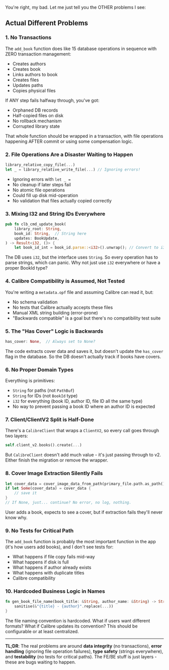 
You're right, my bad. Let me just tell you the OTHER problems I see:

## Actual Different Problems

### 1. **No Transactions**
The `add_book` function does like 15 database operations in sequence with ZERO transaction management:
- Creates authors
- Creates book
- Links authors to book
- Creates files
- Updates paths
- Copies physical files

If ANY step fails halfway through, you've got:
- Orphaned DB records
- Half-copied files on disk
- No rollback mechanism
- Corrupted library state

That whole function should be wrapped in a transaction, with file operations happening AFTER commit or using some compensation logic.

### 2. **File Operations Are a Disaster Waiting to Happen**
```rust
library_relative_copy_file(...)
let _ = library_relative_write_file(...) // Ignoring errors!
```

- Ignoring errors with `let _ =`
- No cleanup if later steps fail
- No atomic file operations
- Could fill up disk mid-operation
- No validation that files actually copied correctly

### 3. **Mixing I32 and String IDs Everywhere**
```rust
pub fn clb_cmd_update_book(
    library_root: String,
    book_id: String,  // String here
    updates: BookUpdate,
) -> Result<i32, ()> {
    let book_id_int = book_id.parse::<i32>().unwrap(); // Convert to i32
```

The DB uses `i32`, but the interface uses `String`. So every operation has to parse strings, which can panic. Why not just use `i32` everywhere or have a proper BookId type?

### 4. **Calibre Compatibility is Assumed, Not Tested**
You're writing a `metadata.opf` file and assuming Calibre can read it, but:
- No schema validation
- No tests that Calibre actually accepts these files
- Manual XML string building (error-prone)
- "Backwards compatible" is a goal but there's no compatibility test suite

### 5. **The "Has Cover" Logic is Backwards**
```rust
has_cover: None,  // Always set to None?
```

The code extracts cover data and saves it, but doesn't update the `has_cover` flag in the database. So the DB doesn't actually track if books have covers.

### 6. **No Proper Domain Types**
Everything is primitives:
- `String` for paths (not `PathBuf`)
- `String` for IDs (not `BookId` type)
- `i32` for everything (book ID, author ID, file ID all the same type)
- No way to prevent passing a book ID where an author ID is expected

### 7. **Client/ClientV2 Split is Half-Done**
There's a `CalibreClient` that wraps a `ClientV2`, so every call goes through two layers:
```rust
self.client_v2.books().create(...)
```

But `CalibreClient` doesn't add much value - it's just passing through to v2. Either finish the migration or remove the wrapper.

### 8. **Cover Image Extraction Silently Fails**
```rust
let cover_data = cover_image_data_from_path(primary_file.path.as_path())?;
if let Some(cover_data) = cover_data {
    // save it
}
// If None, just... continue? No error, no log, nothing.
```

User adds a book, expects to see a cover, but if extraction fails they'll never know why.

### 9. **No Tests for Critical Path**
The `add_book` function is probably the most important function in the app (it's how users add books), and I don't see tests for:
- What happens if file copy fails mid-way
- What happens if disk is full
- What happens if author already exists
- What happens with duplicate titles
- Calibre compatibility

### 10. **Hardcoded Business Logic in Names**
```rust
fn gen_book_file_name(book_title: &String, author_name: &String) -> String {
    sanitise(&"{title} - {author}".replace(...))
}
```

The file naming convention is hardcoded. What if users want different formats? What if Calibre updates its convention? This should be configurable or at least centralized.

---

**TL;DR**: The real problems are around **data integrity** (no transactions), **error handling** (ignoring file operation failures), **type safety** (strings everywhere), and **testability** (no tests for critical paths). The FE/BE stuff is just layers - these are bugs waiting to happen.
